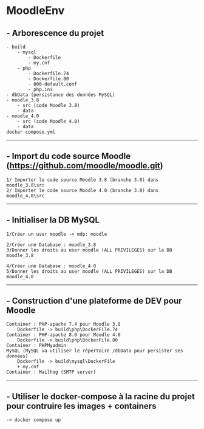 # MoodleEnv

## - Arborescence du projet

    - build
        - mysql
            - Dockerfile
            - my.cnf
        - php
            - Dockerfile.74
            - Dockerfile.80
            - 000-default.conf
            - php.ini
    - dbData (persistance des données MySQL)
    - moodle_3.8
        - src (code Moodle 3.8)
        - data
    - moodle_4.0
        - src (code Moodle 4.0)
        - data
    docker-compose.yml

----------------

## - Import du code source Moodle (https://github.com/moodle/moodle.git)

    1/ Importer le code source Moodle 3.8 (branche 3.8) dans moodle_3.8\src
    2/ Importer le code source Moodle 4.0 (branche 3.8) dans moodle_4.0\src

----------------

## - Initialiser la DB MySQL

    1/Créer un user moodle -> mdp: moodle

    2/Créer une Database : moodle_3.8
    3/Donner les droits au user moodle (ALL PRIVILEGES) sur la DB moodle_3.8

    4/Créer une Database : moodle_4.0
    5/Donner les droits au user moodle (ALL PRIVILEGES) sur la DB moodle_4.0

----------------

## - Construction d'une plateforme de DEV pour Moodle

    Container : PHP-apache 7.4 pour Moodle 3.8
        Dockerfile -> build\php\DockerFile.74
    Container : PHP-apache 8.0 pour Moodle 4.0
        Dockerfile -> build\php\DockerFile.80
    Container : PHPMyadmin
    MySQL (MySQL va utiliser le répertoire /dbData pour persister ses données)
        Dockerfile -> build\mysql\DockerFile
        + my.cnf
    Container : Mailhog (SMTP server)

----------------

## - Utiliser le docker-compose à la racine du projet pour contruire les images + containers

    -> docker compose up


